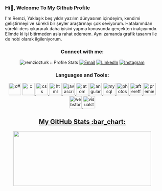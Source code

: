 ### Hi👋, Welcome To My Github Profile

I'm Remzi, Yaklaşık beş yıldır yazılım dünyasının içindeyim, kendimi geliştirmeyi ve sürekli bir şeyler araştırmayı çok seviyorum. Hatalarımdan sürekli ders çıkararak daha iyisini yapma konusunda gerçekten inatçıyımdır. Elimde ki işi bitirmeden asla rahat edemem. Aynı zamanda grafik tasarım ile de hobi olarak ilgileniyorum.
<h3 align="center">Connect with me:</h3>

<p align="center">
<img src="https://komarev.com/ghpvc/?username=aticiadem&color=green" alt="remziozturk :: Profile Stats"></a>
<a href="mailto:adematicis41@gmail.com"><img alt="Email" src="https://img.shields.io/badge/Email-remziramseyozturk@gmail.com-blue?style=flat&logo=gmail"></a>
<a href="https://www.linkedin.com/in/remzi-%C3%B6zt%C3%BCrk-2454b9226/" target="_blank"><img alt="LinkedIn" src="https://img.shields.io/badge/LinkedIn-@remziozturk-blue?style=flat&logo=linkedin"></a>
<a href="https://www.instagram.com/remzi.ozt/"><img alt="Instagram" src="https://img.shields.io/badge/Instagram-remzi.ozt-black?style=flat-square&logo=instagram"></a>
</p>

<h3 align="center">Languages and Tools:</h3>
<p align="center">
<img src="https://cdn.worldvectorlogo.com/logos/c--4.svg" alt="c#" width="40" height="40"/> </a> <a href="https://www.w3schools.com/cs/index.php" target="_blank"> 
<img src="https://cdn.worldvectorlogo.com/logos/c-1.svg" alt="c" width="40" height="40"/> </a> <a href="https://www.w3schools.com/c/index.php" target="_blank"> 
<img src="https://cdn.worldvectorlogo.com/logos/css-3.svg" alt="css" width="40" height="40"/> </a> <a href="https://www.w3schools.com/css/" target="_blank"> 
<img src="https://cdn.worldvectorlogo.com/logos/html-1.svg" alt="html" width="40" height="40"/> </a> <a href="https://www.w3schools.com/html/" target="_blank"> 
<img src="https://cdn.worldvectorlogo.com/logos/javascript-1.svg" alt="javascript" width="40" height="40"/> </a> <a href="https://www.javascript.com/" target="_blank"> 
<img src="https://cdn.worldvectorlogo.com/logos/atom-4.svg" alt="atom" width="40" height="40"/> </a> <a href="https://atom.io/" target="_blank"> 
<img src="https://cdn.worldvectorlogo.com/logos/angular-icon-1.svg" alt="angular" width="40" height="40"/> </a> <a href="https://angular.io/" target="_blank"> 
<img src="https://cdn.worldvectorlogo.com/logos/mysql-6.svg" alt="mysql" width="40" height="40"/> </a> <a href="https://www.mysql.com/" target="_blank"> 
<img src="https://cdn.worldvectorlogo.com/logos/photoshop-cc-4.svg" alt="photoshop" width="40" height="40"/> </a> <a href="https://www.adobe.com/tr/products/photoshop.html?skwcid=AL!3085!3!340872550298!e!!g!!photoshop&mv=search&sdid=LZ32SYVR&ef_id=CjwKCAiAvaGRBhBlEiwAiY-yMHCejlh4kcvGyRaqwmYgwmyqWYGyGODR9EsBJ2fV6kRhO7a4nJwwwxoC0B0QAvD_BwE:G:s&s_kwcid=AL!3085!3!340872550298!e!!g!!photoshop!1448694214!55308397806&gclid=CjwKCAiAvaGRBhBlEiwAiY-yMHCejlh4kcvGyRaqwmYgwmyqWYGyGODR9EsBJ2fV6kRhO7a4nJwwwxoC0B0QAvD_BwE" target="_blank"> 
<img src="https://cdn.worldvectorlogo.com/logos/after-effects-cc.svg" alt="aftereffects" width="40" height="40"/> </a> <a href="https://www.adobe.com/tr/products/aftereffects.html?skwcid=AL!3085!3!340820991279!e!!g!!after%20effects&mv=search&sdid=MYYBRYZH&ef_id=CjwKCAiAvaGRBhBlEiwAiY-yMC0YymFkeB_biqX0G_6BBrJ0583ppltM0P_SMYmJxkaA6dHNeOSrIhoCUYgQAvD_BwE:G:s&s_kwcid=AL!3085!3!340820991279!e!!g!!after%20effects!1448694139!55308614566&gclid=CjwKCAiAvaGRBhBlEiwAiY-yMC0YymFkeB_biqX0G_6BBrJ0583ppltM0P_SMYmJxkaA6dHNeOSrIhoCUYgQAvD_BwE" target="_blank"> 
<img src="https://cdn.worldvectorlogo.com/logos/premiere-cc.svg" alt="premiere" width="40" height="40"/> </a> <a href="https://www.adobe.com/tr/products/premiere.html?skwcid=AL!3085!3!340843975117!e!!g!!premiere&mv=search&sdid=LQLZT7BT&ef_id=CjwKCAiAvaGRBhBlEiwAiY-yMLmkOyRH-Tq_QzFxURvwl8crBcUpUbFp9YLGiHsgvym5NQKHl2vhcxoCLccQAvD_BwE:G:s&s_kwcid=AL!3085!3!340843975117!e!!g!!premiere!1448694421!55308406446&gclid=CjwKCAiAvaGRBhBlEiwAiY-yMLmkOyRH-Tq_QzFxURvwl8crBcUpUbFp9YLGiHsgvym5NQKHl2vhcxoCLccQAvD_BwE" target="_blank"> 
<img src="https://cdn.worldvectorlogo.com/logos/webstorm-icon.svg" alt="webstorm" width="40" height="40"/> </a> <a href="https://www.jetbrains.com/webstorm/" target="_blank"> 
<img src="https://cdn.worldvectorlogo.com/logos/visual-studio-code-1.svg" alt="visualstudio" width="40" height="40"/> </a> <a href="https://code.visualstudio.com/" target="_blank"> 


<h2 align="center">My GitHub Stats :bar_chart:</h2>
<p align="center">
  <img src="https://github-readme-stats.vercel.app/api?username=remziozturk0&show_icons=true&theme=tokyonight" width="450" height="180">
</p>

[0]: https://www.mobiler.dev/
[1]: https://www.futag.net/
